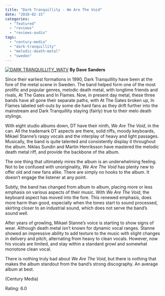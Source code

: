 ```yaml
---
title: "Dark Tranquillity - We Are The Void"
date: "2010-02-15"
categories: 
  - "featured"
  - "reviews"
  - "reviews-audio"
tags: 
  - "century-media"
  - "dark-tranquillity"
  - "melodic-death-metal"
  - "sweden"
---
```


[![DARK TRANQUILLITY_WATV](http://www.hellbound.ca/wp-content/uploads/2010/02/DARK-TRANQUILLITY_WATV.jpg "DARK TRANQUILLITY_WATV")](http://www.hellbound.ca/wp-content/uploads/2010/02/DARK-TRANQUILLITY_WATV.jpg) **By Dave Sanders**

Since their earliest formations in 1990, Dark Tranquillity have been at the fore of the metal scene in Sweden. The band helped form one of the most prolific and popular genres, melodic death metal, with longtime friends and rivals, At The Gates and In Flames. Now, in present day metal, these three bands have all gone their separate paths, with At The Gates broken up, In Flames labeled sell-outs by some die hard fans as they drift further into the mainstream and Dark Tranquillity staying (fairly) true to their melo death stylings.

With eight studio albums down, DT have their ninth, _We Are The Void_, in the can. All the trademark DT aspects are there, solid riffs, moody keyboards, Mikael Stanne’s raspy vocals and the interplay of heavy and light passages. Musically, the band is quite talented and consistently display it throughout the album. Niklas Sundin and Martin Henriksson have mastered the melodic death metal riff, and provide the backbone of the album.

The one thing that ultimately mires the album is an underwhelming feeling. Not to be confused with unoriginality, _We Are The Void_ has plenty new to offer old and new fans alike. There are simply no hooks to the album. It doesn’t engage the listener at any point.

Subtly, the band has changed from album to album, placing more or less emphasis on various aspects of their music. With _We Are The Void_, the keyboard aspect has moved into the fore. This renewed emphasis, does more harm than good, especially when the tones start to sound processed, skirting closer to an industrial sound, which does not serve the band’s sound well.

After years of growling, Mikael Stanne’s voice is starting to show signs of wear. Although death metal isn’t known for dynamic vocal ranges. Stanne showed an impressive ability to add texture to the music with slight changes in delivery and pitch, alternating from heavy to clean vocals. However, now his vocals are limited, and stay within a standard growl and somewhat monotone clean vocal.

There is nothing truly bad about _We Are The Void_, but there is nothing that makes the album standout from the band’s strong discography. An average album at best.

(Century Media)

Rating: 6.0
